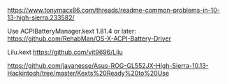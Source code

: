 https://www.tonymacx86.com/threads/readme-common-problems-in-10-13-high-sierra.233582/

Use ACPIBatteryManager.kext 1.81.4 or later:
https://github.com/RehabMan/OS-X-ACPI-Battery-Driver

Lilu.kext
https://github.com/vit9696/Lilu


https://github.com/javanesse/Asus-ROG-GL552JX-High-Sierra-10.13-Hackintosh/tree/master/Kexts%20Ready%20to%20Use
